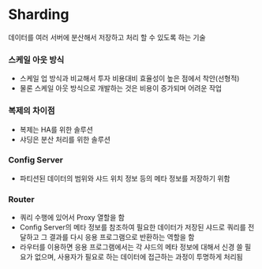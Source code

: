# Sharding
데이터를 여러 서버에 분산해서 저장하고 처리 할 수 있도록 하는 기술
<br/>

### 스케일 아웃 방식
  + 스케일 업 방식과 비교해서 투자 비용대비 효율성이 높은 점에서 착안(선형적)
  + 물론 스케일 아웃 방식으로 개발하는 것은 비용이 증가되며 어려운 작업

### 복제의 차이점
  + 복제는 HA를 위한 솔루션
  + 샤딩은 분산 처리를 위한 솔루션

### Config Server
  + 파티션된 데이터의 범위와 샤드 위치 정보 등의 메타 정보를 저장하기 위함

### Router
  + 쿼리 수행에 있어서 Proxy 열할을 함
  + Config Server의 메타 정보를 참조하여 필요한 데이터가 저장된 샤드로 쿼리를 전달하고 그 결과를 다시 응용 프로그램으로 반환하는 역할을 함
  + 라우터를 이용하면 응용 프로그램에서는 각 샤드의 메타 정보에 대해서 신경 쓸 필요가 없으며, 사용자가 필요로 하는 데이터에 접근하는 과정이 투명하게 처리됨